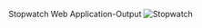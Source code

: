 Stopwatch Web Application-Output
![Stopwatch](https://github.com/user-attachments/assets/05684188-5285-4a9c-b29c-9ec1c88d90d6)
